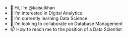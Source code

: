 - 👋 Hi, I’m @kaisulkhan
- 👀 I’m interested in Digital Analytics
- 🌱 I’m currently learning Data Science
- 💞️ I’m looking to collaborate on Database Management
- 📫 How to reach me to the position of a Data Scientist

<!---
kaisulkhan/kaisulkhan is a ✨ special ✨ repository because its `README.md` (this file) appears on your GitHub profile.
You can click the Preview link to take a look at your changes.
--->
